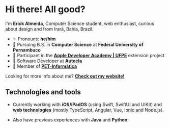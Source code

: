 # Hi there! All good?

I'm **Erick Almeida**, Computer Science student, web enthusiast, curious about design and from Irará, Bahia, Brazil.

- ✨ Pronouns: **he/him**
- 🎒 Pursuing B.S. in **Computer Science** at **Federal University of Pernambuco**
- 🍎 Participant in the [**Apple Developer Academy | UFPE**](https://academy.cin.ufpe.br/) extension project
- 💙 Software Developer at [**Autecla**](https://autecla.com.br/)
- 📙 Member of [**PET-Informática**](https://pet.cin.ufpe.br/)

Looking for more info about me? [**Check out my website!**](https://erickalmeida.com.br/)

## Technologies and tools

- Currently working with **iOS/iPadOS** (using Swift, SwiftUI and UIKit) and **web technologies** (mostly TypeScript, Angular, Vue, Ionic and Node.js).

- Also have previous experiences with **Java** and **Python**.
